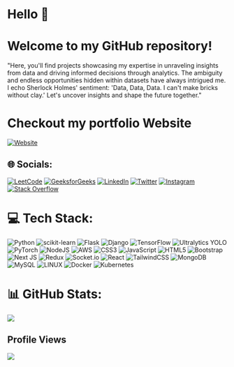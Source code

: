 # Hello 👋 
# Welcome to my GitHub repository!

"Here, you'll find projects showcasing my expertise in unraveling insights from data and driving informed decisions through analytics. The ambiguity and endless opportunities hidden within datasets have always intrigued me. I echo Sherlock Holmes' sentiment: 'Data, Data, Data. I can't make bricks without clay.' Let's uncover insights and shape the future together."

# Checkout my portfolio Website
[![Website](https://img.shields.io/badge/Portfolio-%2300C7B7.svg?style=for-the-badge&logo=google-chrome&logoColor=white)](https://himanshudash132.github.io/himanshu-portfolio-website/)

 

## 🌐 Socials:
[![LeetCode](https://img.shields.io/badge/LeetCode-%23FFA116.svg?style=for-the-badge&logo=leetcode&logoColor=white)](https://leetcode.com/u/himanshudash10/) [![GeeksforGeeks](https://img.shields.io/badge/GeeksforGeeks-%2300A651.svg?style=for-the-badge&logo=geeksforgeeks&logoColor=white)](https://www.geeksforgeeks.org/user/himanshudash10/) [![LinkedIn](https://img.shields.io/badge/LinkedIn-%230077B5.svg?logo=linkedin&logoColor=white)](https://www.linkedin.com/in/himanshu-dash-b18395216/)
[![Twitter](https://img.shields.io/badge/Twitter-%231DA1F2.svg?logo=Twitter&logoColor=white)]() [![Instagram](https://img.shields.io/badge/Instagram-%23E4405F.svg?logo=Instagram&logoColor=white)]() [![Stack Overflow](https://img.shields.io/badge/-Stackoverflow-FE7A16?logo=stack-overflow&logoColor=white)]()

# 💻 Tech Stack:
![Python](https://img.shields.io/badge/Python-3776AB?style=for-the-badge&logo=python&logoColor=white) ![scikit-learn](https://img.shields.io/badge/scikit_learn-%23F7931E.svg?style=for-the-badge&logo=scikit-learn&logoColor=white) ![Flask](https://img.shields.io/badge/Flask-%23000.svg?style=for-the-badge&logo=Flask&logoColor=white) ![Django](https://img.shields.io/badge/Django-%23092E20.svg?style=for-the-badge&logo=Django&logoColor=white) ![TensorFlow](https://img.shields.io/badge/TensorFlow-%23FF6F00.svg?style=for-the-badge&logo=TensorFlow&logoColor=white) ![Ultralytics YOLO](https://img.shields.io/badge/Ultralytics_YOLO-%23232F3E.svg?style=for-the-badge&logo=Python&logoColor=white) ![PyTorch](https://img.shields.io/badge/PyTorch-%23EE4C2C.svg?style=for-the-badge&logo=PyTorch&logoColor=white) ![NodeJS](https://img.shields.io/badge/node.js-6DA55F?style=for-the-badge&logo=node.js&logoColor=white) ![AWS](https://img.shields.io/badge/AWS-%23FF9900.svg?style=for-the-badge&logo=amazon-aws&logoColor=white) ![CSS3](https://img.shields.io/badge/css3-%231572B6.svg?style=for-the-badge&logo=css3&logoColor=white) ![JavaScript](https://img.shields.io/badge/javascript-%23323330.svg?style=for-the-badge&logo=javascript&logoColor=%23F7DF1E) ![HTML5](https://img.shields.io/badge/html5-%23E34F26.svg?style=for-the-badge&logo=html5&logoColor=white) ![Bootstrap](https://img.shields.io/badge/bootstrap-%23563D7C.svg?style=for-the-badge&logo=bootstrap&logoColor=white) ![Next JS](https://img.shields.io/badge/Next-black?style=for-the-badge&logo=next.js&logoColor=white) ![Redux](https://img.shields.io/badge/redux-%23593d88.svg?style=for-the-badge&logo=redux&logoColor=white) ![Socket.io](https://img.shields.io/badge/Socket.io-black?style=for-the-badge&logo=socket.io&badgeColor=010101) ![React](https://img.shields.io/badge/react-%2320232a.svg?style=for-the-badge&logo=react&logoColor=%2361DAFB) ![TailwindCSS](https://img.shields.io/badge/tailwindcss-%2338B2AC.svg?style=for-the-badge&logo=tailwind-css&logoColor=white) ![MongoDB](https://img.shields.io/badge/MongoDB-%234ea94b.svg?style=for-the-badge&logo=mongodb&logoColor=white) ![MySQL](https://img.shields.io/badge/mysql-%2300f.svg?style=for-the-badge&logo=mysql&logoColor=white) ![LINUX](https://img.shields.io/badge/Linux-FCC624?style=for-the-badge&logo=linux&logoColor=black) ![Docker](https://img.shields.io/badge/docker-%230db7ed.svg?style=for-the-badge&logo=docker&logoColor=white) ![Kubernetes](https://img.shields.io/badge/kubernetes-%23326ce5.svg?style=for-the-badge&logo=kubernetes&logoColor=white)

# 📊 GitHub Stats:
![](https://github-readme-stats.vercel.app/api/top-langs/?username=himanshudash132&theme=dark&hide_border=false&include_all_commits=false&count_private=false&layout=compact)

## Profile Views
![](https://komarev.com/ghpvc/?username=himanshudash132&color=blue)


